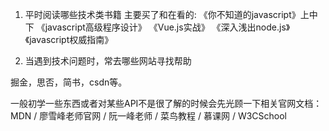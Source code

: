 <!--
 * @Author: Liao Ying
 * @Date: 2020-01-09 23:48:41
 * @LastEditTime : 2020-01-10 00:11:52
 -->
1. 平时阅读哪些技术类书籍
  主要买了和在看的:
    《你不知道的javascript》上中下
    《javascript高级程序设计》
    《Vue.js实战》
    《深入浅出node.js》
    《javascript权威指南》 
    
2. 当遇到技术问题时，常去哪些网站寻找帮助
  
  掘金，思否，简书，csdn等。
  
  一般初学一些东西或者对某些API不是很了解的时候会先光顾一下相关官网文档：
    MDN / 廖雪峰老师官网 /  阮一峰老师 / 菜鸟教程 / 慕课网 / W3CSchool
